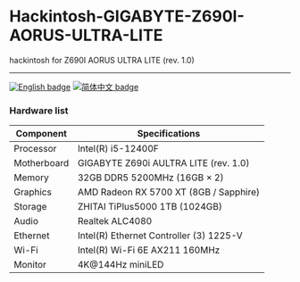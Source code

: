 # Hackintosh-GIGABYTE-Z690I-AORUS-ULTRA-LITE

hackintosh for  Z690I AORUS ULTRA LITE (rev. 1.0)

-----

[![English badge](https://img.shields.io/badge/%E8%8B%B1%E6%96%87-English-blue)](./README-US.md)
[![简体中文 badge](https://img.shields.io/badge/%E7%AE%80%E4%BD%93%E4%B8%AD%E6%96%87-Simplified%20Chinese-blue)](./README.md)


### Hardware list

| Component   | Specifications                        |
|-------------|---------------------------------------|
| Processor   | Intel(R) i5-12400F                    |
| Motherboard | GIGABYTE Z690i AULTRA LITE (rev. 1.0) |
| Memory      | 32GB DDR5 5200MHz (16GB × 2)          |
| Graphics    | AMD Radeon RX 5700 XT (8GB / Sapphire)|
| Storage     | ZHITAI TiPlus5000 1TB (1024GB)        |
| Audio       | Realtek ALC4080                       |
| Ethernet    | Intel(R) Ethernet Controller (3) 1225-V|
| Wi-Fi       | Intel(R) Wi-Fi 6E AX211 160MHz       |
| Monitor     | 4K@144Hz miniLED                      |

